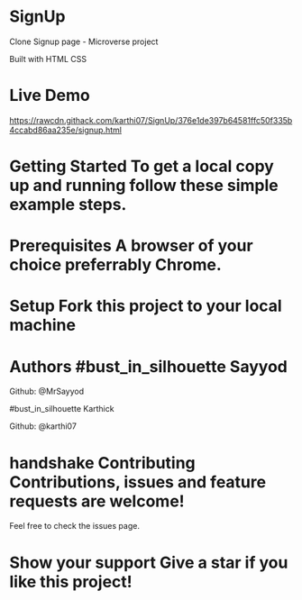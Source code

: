 # SignUp
Clone Signup page - Microverse project

Built with
HTML CSS

# Live Demo 

https://rawcdn.githack.com/karthi07/SignUp/376e1de397b64581ffc50f335b4ccabd86aa235e/signup.html

# Getting Started To get a local copy up and running follow these simple example steps.

# Prerequisites A browser of your choice preferrably Chrome.

# Setup Fork this project to your local machine

# Authors #bust_in_silhouette Sayyod

Github: @MrSayyod

#bust_in_silhouette Karthick

Github: @karthi07

# handshake Contributing Contributions, issues and feature requests are welcome!

Feel free to check the issues page.

# Show your support Give a star if you like this project! 
